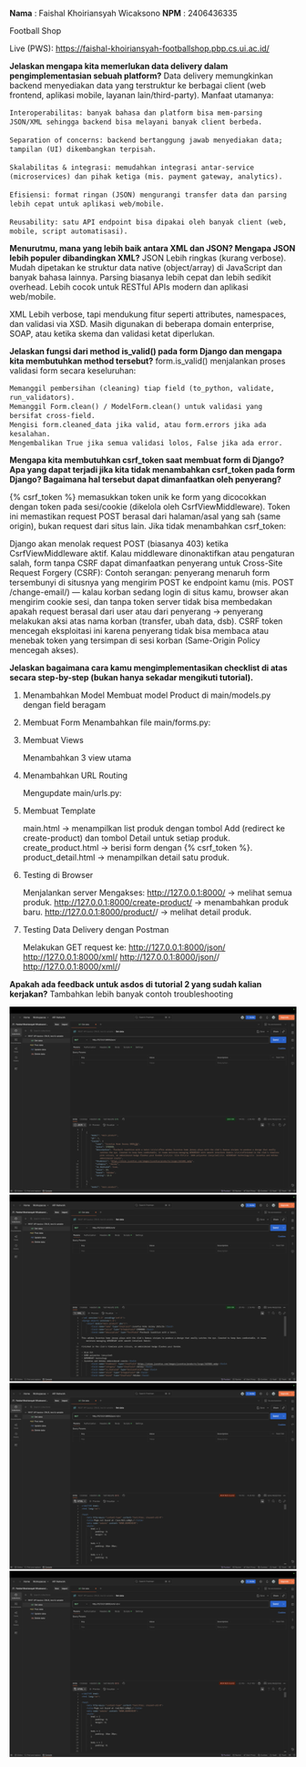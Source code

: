 **Nama** : Faishal Khoiriansyah Wicaksono
**NPM** : 2406436335

Football Shop

Live (PWS): https://faishal-khoiriansyah-footballshop.pbp.cs.ui.ac.id/  

**Jelaskan mengapa kita memerlukan data delivery dalam pengimplementasian sebuah platform?**
Data delivery memungkinkan backend menyediakan data yang terstruktur ke berbagai client (web frontend, aplikasi mobile, layanan lain/third-party). Manfaat utamanya:

    Interoperabilitas: banyak bahasa dan platform bisa mem-parsing JSON/XML sehingga backend bisa melayani banyak client berbeda.

    Separation of concerns: backend bertanggung jawab menyediakan data; tampilan (UI) dikembangkan terpisah.

    Skalabilitas & integrasi: memudahkan integrasi antar-service (microservices) dan pihak ketiga (mis. payment gateway, analytics).

    Efisiensi: format ringan (JSON) mengurangi transfer data dan parsing lebih cepat untuk aplikasi web/mobile.

    Reusability: satu API endpoint bisa dipakai oleh banyak client (web, mobile, script automatisasi).

**Menurutmu, mana yang lebih baik antara XML dan JSON? Mengapa JSON lebih populer dibandingkan XML?**
JSON
    Lebih ringkas (kurang verbose).
    Mudah dipetakan ke struktur data native (object/array) di JavaScript dan banyak bahasa lainnya.
    Parsing biasanya lebih cepat dan lebih sedikit overhead.
    Lebih cocok untuk RESTful APIs modern dan aplikasi web/mobile.

XML
    Lebih verbose, tapi mendukung fitur seperti attributes, namespaces, dan validasi via XSD.
    Masih digunakan di beberapa domain enterprise, SOAP, atau ketika skema dan validasi ketat diperlukan.

**Jelaskan fungsi dari method is_valid() pada form Django dan mengapa kita membutuhkan method tersebut?**
form.is_valid() menjalankan proses validasi form secara keseluruhan:

    Memanggil pembersihan (cleaning) tiap field (to_python, validate, run_validators).
    Memanggil Form.clean() / ModelForm.clean() untuk validasi yang bersifat cross-field.
    Mengisi form.cleaned_data jika valid, atau form.errors jika ada kesalahan.
    Mengembalikan True jika semua validasi lolos, False jika ada error.

**Mengapa kita membutuhkan csrf_token saat membuat form di Django? Apa yang dapat terjadi jika kita tidak menambahkan csrf_token pada form Django? Bagaimana hal tersebut dapat dimanfaatkan oleh penyerang?**

{% csrf_token %} memasukkan token unik ke form yang dicocokkan dengan token pada sesi/cookie (dikelola oleh CsrfViewMiddleware).
Token ini memastikan request POST berasal dari halaman/asal yang sah (same origin), bukan request dari situs lain.
Jika tidak menambahkan csrf_token:

Django akan menolak request POST (biasanya 403) ketika CsrfViewMiddleware aktif.
Kalau middleware dinonaktifkan atau pengaturan salah, form tanpa CSRF dapat dimanfaatkan penyerang untuk Cross-Site Request Forgery (CSRF):
    Contoh serangan: penyerang menaruh form tersembunyi di situsnya yang mengirim POST ke endpoint kamu (mis. POST /change-email/) — kalau korban sedang login di situs kamu, browser akan mengirim cookie sesi, dan tanpa token server tidak bisa membedakan apakah request berasal dari user atau dari penyerang → penyerang melakukan aksi atas nama korban (transfer, ubah data, dsb).
CSRF token mencegah eksploitasi ini karena penyerang tidak bisa membaca atau menebak token yang tersimpan di sesi korban (Same-Origin Policy mencegah akses).

**Jelaskan bagaimana cara kamu mengimplementasikan checklist di atas secara step-by-step (bukan hanya sekadar mengikuti tutorial).**

1. Menambahkan Model
    Membuat model Product di main/models.py dengan field beragam

2. Membuat Form
    Menambahkan file main/forms.py:

3. Membuat Views

    Menambahkan 3 view utama

4. Menambahkan URL Routing

    Mengupdate main/urls.py:


5. Membuat Template

    main.html → menampilkan list produk dengan tombol Add (redirect ke create-product) dan tombol Detail untuk setiap produk.
    create_product.html → berisi form dengan {% csrf_token %}.
    product_detail.html → menampilkan detail satu produk.

5. Testing di Browser

    Menjalankan server
    Mengakses:
    http://127.0.0.1:8000/ → melihat semua produk.
    http://127.0.0.1:8000/create-product/ → menambahkan produk baru.
    http://127.0.0.1:8000/product/<id>/ → melihat detail produk.

6. Testing Data Delivery dengan Postman

    Melakukan GET request ke:
    http://127.0.0.1:8000/json/
    http://127.0.0.1:8000/xml/
    http://127.0.0.1:8000/json/<id>/
    http://127.0.0.1:8000/xml/<id>/


**Apakah ada feedback untuk asdos di tutorial 2 yang sudah kalian kerjakan?**
Tambahkan lebih banyak contoh troubleshooting

![alt text](<Screenshot 2025-09-16 at 23.31.41.png>)
![alt text](<Screenshot 2025-09-16 at 23.32.04.png>)
![alt text](<Screenshot 2025-09-16 at 23.43.44.png>)
![alt text](<Screenshot 2025-09-16 at 23.44.11.png>)